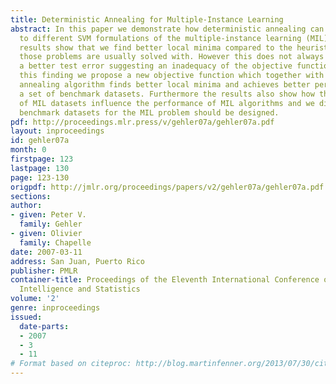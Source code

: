 ```yaml
---
title: Deterministic Annealing for Multiple-Instance Learning
abstract: In this paper we demonstrate how deterministic annealing can be applied
  to different SVM formulations of the multiple-instance learning (MIL) problem. Our
  results show that we find better local minima compared to the heuristic methods
  those problems are usually solved with. However this does not always translate into
  a better test error suggesting an inadequacy of the objective function. Based on
  this finding we propose a new objective function which together with the deterministic
  annealing algorithm finds better local minima and achieves better performance on
  a set of benchmark datasets. Furthermore the results also show how the structure
  of MIL datasets influence the performance of MIL algorithms and we discuss how future
  benchmark datasets for the MIL problem should be designed.
pdf: http://proceedings.mlr.press/v/gehler07a/gehler07a.pdf
layout: inproceedings
id: gehler07a
month: 0
firstpage: 123
lastpage: 130
page: 123-130
origpdf: http://jmlr.org/proceedings/papers/v2/gehler07a/gehler07a.pdf
sections: 
author:
- given: Peter V.
  family: Gehler
- given: Olivier
  family: Chapelle
date: 2007-03-11
address: San Juan, Puerto Rico
publisher: PMLR
container-title: Proceedings of the Eleventh International Conference on Artificial
  Intelligence and Statistics
volume: '2'
genre: inproceedings
issued:
  date-parts:
  - 2007
  - 3
  - 11
# Format based on citeproc: http://blog.martinfenner.org/2013/07/30/citeproc-yaml-for-bibliographies/
---
```

